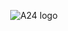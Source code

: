 <p align="center">
  <img src="https://raw.githubusercontent.com/kilinkis/A24-movies-challenge/master/src/static/header.gif?token=GHSAT0AAAAAABMPK4A7PKDEP2IGF5DRAJROYQVPGCA" alt="A24 logo" loading="lazy" />
</p>

<!--
**kilinkis/kilinkis** is a ✨ _special_ ✨ repository because its `README.md` (this file) appears on your GitHub profile.

Here are some ideas to get you started:

- 🔭 I’m currently working on ...
- 🌱 I’m currently learning ...
- 👯 I’m looking to collaborate on ...
- 🤔 I’m looking for help with ...
- 💬 Ask me about ...
- 📫 How to reach me: ...
- 😄 Pronouns: ...
- ⚡ Fun fact: ...


- text in red
+ text in green
! text in orange
# text in gray
@@ text in purple (and bold)@@

```diff
- text in red
+ text in green
! text in orange
# text in gray
@@ text in purple (and bold)@@
```
-->
